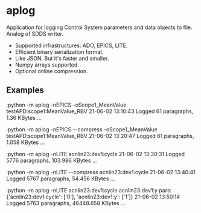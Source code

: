 # aplog
Application for logging Control System parameters and data objects to file. Analog of SDDS writer.

- Supported infrastructures: ADO, EPICS, LITE.
- Efficient binary serialization format.
- Like JSON. But it's faster and smaller.
- Numpy arrays supported.
- Optional online compression.

## Examples

  :python -m aplog -nEPICS -oScope1_MeanValue testAPD:scope1:MeanValue_RBV
  21-06-02 13:10:43 Logged 61 paragraphs, 1.36 KBytes
  ...

  :python -m aplog -nEPICS  --compress -oScope1_MeanValue testAPD:scope1:MeanValue_RBV
  21-06-02 13:20:47 Logged 61 paragraphs, 1.058 KBytes
  ...

  :python -m aplog -nLITE acnlin23:dev1:cycle
  21-06-02 13:30:31 Logged 5776 paragraphs, 103.986 KBytes
  ...

  :python -m aplog -nLITE --compress acnlin23:dev1:cycle
  21-06-02 13:40:41 Logged 5767 paragraphs, 54.456 KBytes
  ...

  :python -m aplog -nLITE acnlin23:dev1:cycle acnlin23:dev1:y
  pars: {'acnlin23:dev1:cycle': ['0'], 'acnlin23:dev1:y': ['1']}
  21-06-02 13:50:14 Logged 5763 paragraphs, 46448.658 KBytes
  ...



